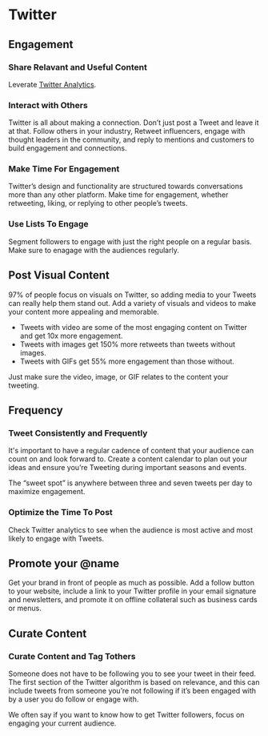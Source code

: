 # Twitter

## Engagement

### Share Relavant and Useful Content

Leverate [Twitter Analytics](https://business.twitter.com/en/advertising/analytics.html).

### Interact with Others

Twitter is all about making a connection. Don’t just post a Tweet and leave it at that. Follow others in your industry, Retweet influencers, engage with thought leaders in the community, and reply to mentions and customers to build engagement and connections. 

### Make Time For Engagement

Twitter’s design and functionality are structured towards conversations more than any other platform. Make time for engagement, whether retweeting, liking, or replying to other people’s tweets.

### Use Lists To Engage

Segment followers to engage with just the right people on a regular basis. Make sure to enagage with the audiences regularly.

## Post Visual Content

97% of people focus on visuals on Twitter, so adding media to your Tweets can really help them stand out. Add a variety of visuals and videos to make your content more appealing and memorable.

* Tweets with video are some of the most engaging content on Twitter and get 10x more engagement.
* Tweets with images get 150% more retweets than tweets without images.
* Tweets with GIFs get 55% more engagement than those without.

Just make sure the video, image, or GIF relates to the content your tweeting.

## Frequency

### Tweet Consistently and Frequently

It's important to have a regular cadence of content that your audience can count on and look forward to. Create a content calendar to plan out your ideas and ensure you’re Tweeting during important seasons and events.

The “sweet spot” is anywhere between three and seven tweets per day to maximize engagement.

### Optimize the Time To Post

Check Twitter analytics to see when the audience is most active and most likely to engage with Tweets.

## Promote your @name

Get your brand in front of people as much as possible. Add a follow button to your website, include a link to your Twitter profile in your email signature and newsletters, and promote it on offline collateral such as business cards or menus.

## Curate Content

### Curate Content and Tag Tothers

Someone does not have to be following you to see your tweet in their feed. The first section of the Twitter algorithm is based on relevance, and this can include tweets from someone you’re not following if it’s been engaged with by a user you do follow or engage with.

We often say if you want to know how to get Twitter followers, focus on engaging your current audience.